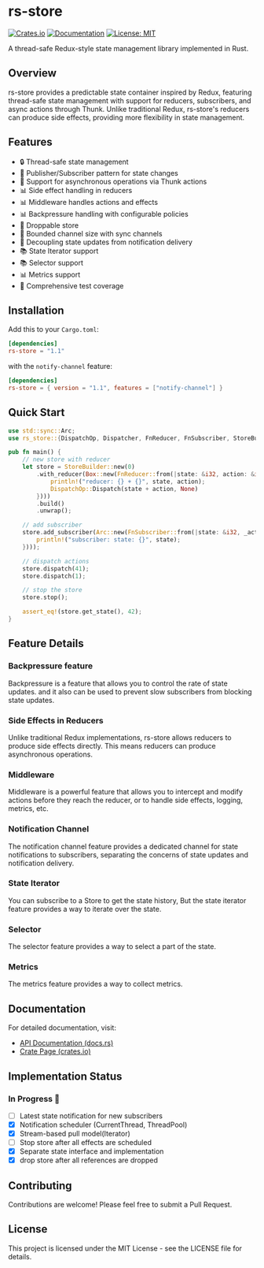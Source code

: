 # rs-store

[![Crates.io](https://img.shields.io/crates/v/rs-store.svg)](https://crates.io/crates/rs-store)
[![Documentation](https://docs.rs/rs-store/badge.svg)](https://docs.rs/rs-store)
[![License: MIT](https://img.shields.io/badge/License-MIT-yellow.svg)](https://opensource.org/licenses/MIT)

A thread-safe Redux-style state management library implemented in Rust.

## Overview

rs-store provides a predictable state container inspired by Redux, featuring thread-safe state management with support for reducers, subscribers, and async actions through Thunk. Unlike traditional Redux, rs-store's reducers can produce side effects, providing more flexibility in state management.

## Features

- 🔒 Thread-safe state management
- 📢 Publisher/Subscriber pattern for state changes
- 🔄 Support for asynchronous operations via Thunk actions
- 📊 Side effect handling in reducers
- 📊 Middleware handles actions and effects
- 📊 Backpressure handling with configurable policies
- 🔄 Droppable store
- 🎯 Bounded channel size with sync channels
- 🔄 Decoupling state updates from notification delivery
- 📚 State Iterator support
- 📚 Selector support
- 📊 Metrics support
- 🧪 Comprehensive test coverage

## Installation

Add this to your `Cargo.toml`:

```toml
[dependencies]
rs-store = "1.1"
```

with the `notify-channel` feature:

```toml
[dependencies]
rs-store = { version = "1.1", features = ["notify-channel"] }
```

## Quick Start

```rust
use std::sync::Arc;
use rs_store::{DispatchOp, Dispatcher, FnReducer, FnSubscriber, StoreBuilder};

pub fn main() {
    // new store with reducer
    let store = StoreBuilder::new(0)
        .with_reducer(Box::new(FnReducer::from(|state: &i32, action: &i32| {
            println!("reducer: {} + {}", state, action);
            DispatchOp::Dispatch(state + action, None)
        })))
        .build()
        .unwrap();

    // add subscriber
    store.add_subscriber(Arc::new(FnSubscriber::from(|state: &i32, _action: &i32| {
        println!("subscriber: state: {}", state);
    })));

    // dispatch actions
    store.dispatch(41);
    store.dispatch(1);

    // stop the store
    store.stop();

    assert_eq!(store.get_state(), 42);
}
```

## Feature Details

### Backpressure feature

Backpressure is a feature that allows you to control the rate of state updates.
and it also can be used to prevent slow subscribers from blocking state updates.

### Side Effects in Reducers

Unlike traditional Redux implementations, rs-store allows reducers to produce side effects directly. This means reducers can produce asynchronous operations.

### Middleware

Middleware is a powerful feature that allows you to intercept and modify actions before they reach the reducer, or to handle side effects, logging, metrics, etc.

### Notification Channel

The notification channel feature provides a dedicated channel for state notifications to subscribers, separating the concerns of state updates and notification delivery. 

### State Iterator

You can subscribe to a Store to get the state history, But the state iterator feature provides a way to iterate over the state.

### Selector

The selector feature provides a way to select a part of the state.

### Metrics

The metrics feature provides a way to collect metrics.


## Documentation

For detailed documentation, visit:

- [API Documentation (docs.rs)](https://docs.rs/rs-store/1.1.0/rs_store/)
- [Crate Page (crates.io)](https://crates.io/crates/rs-store)

## Implementation Status

### In Progress 🚧
- [ ] Latest state notification for new subscribers
- [x] Notification scheduler (CurrentThread, ThreadPool)
- [X] Stream-based pull model(Iterator)
- [ ] Stop store after all effects are scheduled
- [X] Separate state interface and implementation
- [X] drop store after all references are dropped

## Contributing

Contributions are welcome! Please feel free to submit a Pull Request.

## License

This project is licensed under the MIT License - see the LICENSE file for details.
